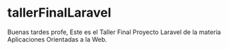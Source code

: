 # tallerFinalLaravel
Buenas tardes profe, Este es el Taller Final Proyecto Laravel de la materia Aplicaciones Orientadas a la Web.
